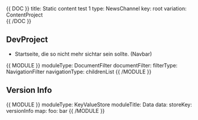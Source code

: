{{ DOC }}
title: Static content test 1
type: NewsChannel
key: root
variation: ContentProject                
{{ /DOC }}

## DevProject
 
 * Startseite, die so nicht mehr sichtar sein sollte. (Navbar)

{{ MODULE }}
  moduleType: DocumentFilter
  documentFilter:
    filterType: NavigationFilter
    navigationType: childrenList
{{ /MODULE }}

## Version Info

{{ MODULE }}
  moduleType: KeyValueStore
  moduleTitle: Data
  data:
    storeKey: versionInfo
    map:
      foo: bar
{{ /MODULE }}